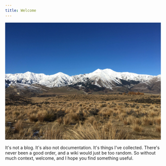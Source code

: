 ```yaml
---
title: Welcome
---
```


![](IMG_9324.jpg)

It's not a blog. It's also not documentation. It's things I've collected. There's never been a good order, and a wiki would just be too random. So without much context, welcome, and I hope you find something useful.

<!-- ![](/webcam/latest.jpg)<cite>Christchurch, New Zealand.</cite>! -->

